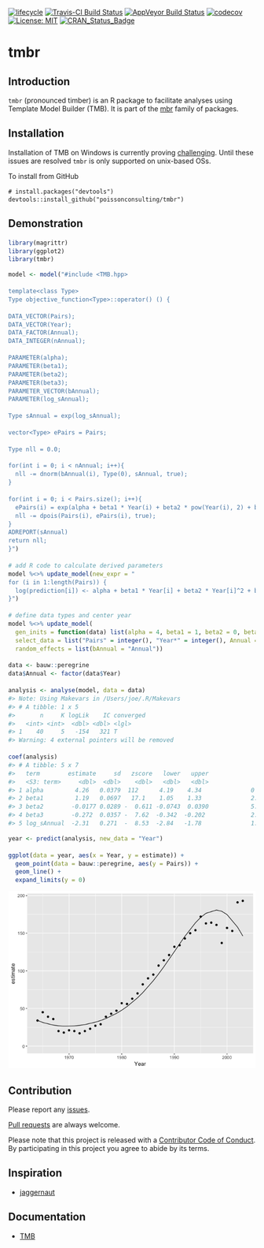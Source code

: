 
<!-- README.md is generated from README.Rmd. Please edit that file -->

[![lifecycle](https://img.shields.io/badge/lifecycle-maturing-blue.svg)](https://www.tidyverse.org/lifecycle/#maturing)
[![Travis-CI Build
Status](https://travis-ci.org/poissonconsulting/tmbr.svg?branch=master)](https://travis-ci.org/poissonconsulting/tmbr)
[![AppVeyor Build
Status](https://ci.appveyor.com/api/projects/status/github/poissonconsulting/tmbr?branch=master&svg=true)](https://ci.appveyor.com/project/poissonconsulting/tmbr)
[![codecov](https://codecov.io/gh/poissonconsulting/smbr/branch/master/graph/badge.svg)](https://codecov.io/gh/poissonconsulting/smbr)
[![License:
MIT](https://img.shields.io/badge/License-MIT-blue.svg)](https://opensource.org/licenses/MIT)
[![CRAN\_Status\_Badge](http://www.r-pkg.org/badges/version/tmbr)](https://cran.r-project.org/package=tmbr)

# tmbr

## Introduction

`tmbr` (pronounced timber) is an R package to facilitate analyses using
Template Model Builder (TMB). It is part of the
[mbr](https://github.com/poissonconsulting/mbr) family of packages.

## Installation

Installation of TMB on Windows is currently proving
[challenging](https://github.com/James-Thorson/2016_Spatio-temporal_models/issues/7).
Until these issues are resolved `tmbr` is only supported on unix-based
OSs.

To install from GitHub

    # install.packages("devtools")
    devtools::install_github("poissonconsulting/tmbr")

## Demonstration

``` r
library(magrittr)
library(ggplot2)
library(tmbr)
```

``` r
model <- model("#include <TMB.hpp>

template<class Type>
Type objective_function<Type>::operator() () {

DATA_VECTOR(Pairs);
DATA_VECTOR(Year);
DATA_FACTOR(Annual);
DATA_INTEGER(nAnnual);

PARAMETER(alpha);
PARAMETER(beta1);
PARAMETER(beta2);
PARAMETER(beta3);
PARAMETER_VECTOR(bAnnual);
PARAMETER(log_sAnnual);

Type sAnnual = exp(log_sAnnual);

vector<Type> ePairs = Pairs;

Type nll = 0.0;

for(int i = 0; i < nAnnual; i++){
  nll -= dnorm(bAnnual(i), Type(0), sAnnual, true);
}

for(int i = 0; i < Pairs.size(); i++){
  ePairs(i) = exp(alpha + beta1 * Year(i) + beta2 * pow(Year(i), 2) + beta3 * pow(Year(i), 3) + bAnnual(Annual(i)));
  nll -= dpois(Pairs(i), ePairs(i), true);
}
ADREPORT(sAnnual)
return nll;
}")

# add R code to calculate derived parameters
model %<>% update_model(new_expr = "
for (i in 1:length(Pairs)) {
  log(prediction[i]) <- alpha + beta1 * Year[i] + beta2 * Year[i]^2 + beta3 * Year[i]^3 + bAnnual[Annual[i]]
}")

# define data types and center year
model %<>% update_model(
  gen_inits = function(data) list(alpha = 4, beta1 = 1, beta2 = 0, beta3 = 0, log_sAnnual = 0, bAnnual = rep(0, data$nAnnual)),
  select_data = list("Pairs" = integer(), "Year*" = integer(), Annual = factor()),
  random_effects = list(bAnnual = "Annual"))

data <- bauw::peregrine
data$Annual <- factor(data$Year)

analysis <- analyse(model, data = data)
#> Note: Using Makevars in /Users/joe/.R/Makevars 
#> # A tibble: 1 x 5
#>       n     K logLik    IC converged
#>   <int> <int>  <dbl> <dbl> <lgl>    
#> 1    40     5   -154   321 T        
#> Warning: 4 external pointers will be removed

coef(analysis)
#> # A tibble: 5 x 7
#>   term        estimate     sd   zscore   lower   upper              pvalue
#>   <S3: term>     <dbl>  <dbl>    <dbl>   <dbl>   <dbl>               <dbl>
#> 1 alpha         4.26   0.0379  112      4.19    4.34              0       
#> 2 beta1         1.19   0.0697   17.1    1.05    1.33              2.10e⁻⁶⁵
#> 3 beta2        -0.0177 0.0289 -  0.611 -0.0743  0.0390            5.41e⁻ ¹
#> 4 beta3        -0.272  0.0357 -  7.62  -0.342  -0.202             2.63e⁻¹⁴
#> 5 log_sAnnual  -2.31   0.271  -  8.53  -2.84   -1.78              1.45e⁻¹⁷
```

``` r
year <- predict(analysis, new_data = "Year")

ggplot(data = year, aes(x = Year, y = estimate)) +
  geom_point(data = bauw::peregrine, aes(y = Pairs)) +
  geom_line() +
  expand_limits(y = 0)
```

![](tools/README-unnamed-chunk-4-1.png)<!-- -->

## Contribution

Please report any
[issues](https://github.com/poissonconsulting/tmbr/issues).

[Pull requests](https://github.com/poissonconsulting/tmbr/pulls) are
always welcome.

Please note that this project is released with a [Contributor Code of
Conduct](CONDUCT.md). By participating in this project you agree to
abide by its terms.

## Inspiration

  - [jaggernaut](https://github.com/poissonconsulting/jaggernaut)

## Documentation

  - [TMB](https://github.com/kaskr/adcomp)
